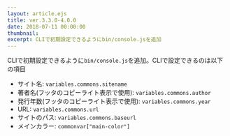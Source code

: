 ```yaml
---
layout: article.ejs
title: ver.3.3.0-4.0.0
date: 2018-07-11 00:00:00
thumbnail: 
excerpt: CLIで初期設定できるようにbin/console.jsを追加
---
```


CLIで初期設定できるように`bin/console.js`を追加。CLIで設定できるのは以下の項目

* サイト名: `variables.commons.sitename`
* 著者名(フッタのコピーライト表示で使用): `variables.commons.author`
* 発行年数(フッタのコピーライト表示で使用): `variables.commons.year`
* URL: `variables.commons.url`
* サイトのパス: `variables.commons.baseurl`
* メインカラー: `commonvar["main-color"]`
